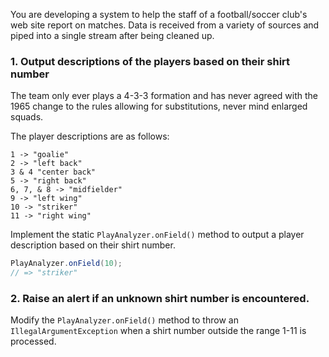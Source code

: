 You are developing a system to help the staff of a football/soccer club's web site report on matches. Data is received from a variety of sources and piped into a single stream after being cleaned up.

### 1. Output descriptions of the players based on their shirt number

The team only ever plays a 4-3-3 formation and has never agreed with the 1965 change to the rules allowing for substitutions, never mind enlarged squads.

The player descriptions are as follows:

```
1 -> "goalie"
2 -> "left back"
3 & 4 "center back"
5 -> "right back"
6, 7, & 8 -> "midfielder"
9 -> "left wing"
10 -> "striker"
11 -> "right wing"
```
Implement the static `PlayAnalyzer.onField()` method to output a player description based on their shirt number.

```java
PlayAnalyzer.onField(10);
// => "striker"
```

### 2. Raise an alert if an unknown shirt number is encountered.

Modify the `PlayAnalyzer.onField()` method to throw an `IllegalArgumentException` when a shirt number outside the range 1-11 is processed.
